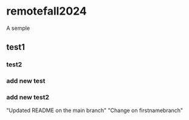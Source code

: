 # remotefall2024

A semple

## test1

### test2

### add new test

### add new test2

"Updated README on the main branch" 
"Change on firstnamebranch" 
